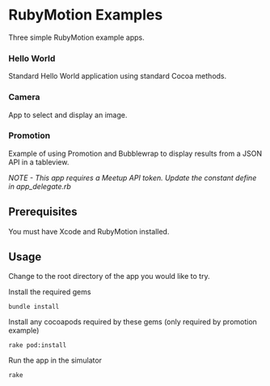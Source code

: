 # RubyMotion Examples

Three simple RubyMotion example apps.


### Hello World

Standard Hello World application using standard Cocoa methods.


### Camera

App to select and display an image.


### Promotion

Example of using Promotion and Bubblewrap to display results from a JSON API in a tableview.

*NOTE - This app requires a Meetup API token. Update the constant define in app_delegate.rb*


## Prerequisites

You must have Xcode and RubyMotion installed.

## Usage

Change to the root directory of the app you would like to try.

Install the required gems

    bundle install

Install any cocoapods required by these gems (only required by promotion example)

    rake pod:install

Run the app in the simulator

    rake

